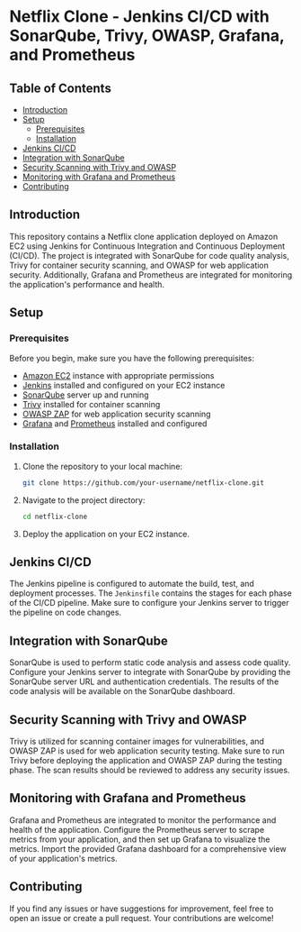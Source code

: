 # Netflix Clone - Jenkins CI/CD with SonarQube, Trivy, OWASP, Grafana, and Prometheus

## Table of Contents

- [Introduction](#introduction)
- [Setup](#setup)
  - [Prerequisites](#prerequisites)
  - [Installation](#installation)
- [Jenkins CI/CD](#jenkins-cicd)
- [Integration with SonarQube](#integration-with-sonarqube)
- [Security Scanning with Trivy and OWASP](#security-scanning-with-trivy-and-owasp)
- [Monitoring with Grafana and Prometheus](#monitoring-with-grafana-and-prometheus)
- [Contributing](#contributing)

## Introduction

This repository contains a Netflix clone application deployed on Amazon EC2 using Jenkins for Continuous Integration and Continuous Deployment (CI/CD). The project is integrated with SonarQube for code quality analysis, Trivy for container security scanning, and OWASP for web application security. Additionally, Grafana and Prometheus are integrated for monitoring the application's performance and health.

## Setup

### Prerequisites

Before you begin, make sure you have the following prerequisites:

- [Amazon EC2](https://aws.amazon.com/ec2/) instance with appropriate permissions
- [Jenkins](https://www.jenkins.io/) installed and configured on your EC2 instance
- [SonarQube](https://www.sonarqube.org/) server up and running
- [Trivy](https://github.com/aquasecurity/trivy) installed for container scanning
- [OWASP ZAP](https://www.zaproxy.org/) for web application security scanning
- [Grafana](https://grafana.com/) and [Prometheus](https://prometheus.io/) installed and configured

### Installation

1. Clone the repository to your local machine:

   ```bash
   git clone https://github.com/your-username/netflix-clone.git
   ```

2. Navigate to the project directory:

   ```bash
   cd netflix-clone
   ```

3. Deploy the application on your EC2 instance.

## Jenkins CI/CD

The Jenkins pipeline is configured to automate the build, test, and deployment processes. The `Jenkinsfile` contains the stages for each phase of the CI/CD pipeline. Make sure to configure your Jenkins server to trigger the pipeline on code changes.

## Integration with SonarQube

SonarQube is used to perform static code analysis and assess code quality. Configure your Jenkins server to integrate with SonarQube by providing the SonarQube server URL and authentication credentials. The results of the code analysis will be available on the SonarQube dashboard.

## Security Scanning with Trivy and OWASP

Trivy is utilized for scanning container images for vulnerabilities, and OWASP ZAP is used for web application security testing. Make sure to run Trivy before deploying the application and OWASP ZAP during the testing phase. The scan results should be reviewed to address any security issues.

## Monitoring with Grafana and Prometheus

Grafana and Prometheus are integrated to monitor the performance and health of the application. Configure the Prometheus server to scrape metrics from your application, and then set up Grafana to visualize the metrics. Import the provided Grafana dashboard for a comprehensive view of your application's metrics.

## Contributing

If you find any issues or have suggestions for improvement, feel free to open an issue or create a pull request. Your contributions are welcome!
